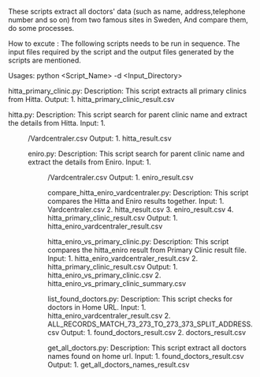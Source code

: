 These scripts extract all doctors' data (such as name, address,telephone number and so on) from two famous sites in Sweden,
And compare them, do some processes.

How to excute :
The following scripts needs to be run in sequence. The input files required by the script and the output files generated by the scripts  are mentioned.

Usages:
 python <Script_Name> -d <Input_Directory>

 hitta_primary_clinic.py:
 Description: This script extracts all primary clinics from Hitta.
         Output:
                 1. hitta_primary_clinic_result.csv

 hitta.py:
 Description: This script search for parent clinic name and extract the details from Hitta.
         Input:
                 1. <DIR>/Vardcentraler.csv
         Output:
                 1. hitta_result.csv

 eniro.py:
 Description: This script search for parent clinic name and extract the details from Eniro.
         Input:
                 1. <DIR>/Vardcentraler.csv
         Output:
                 1. eniro_result.csv


 compare_hitta_eniro_vardcentraler.py:
 Description: This script compares the Hitta and Eniro results together.
         Input:
                 1. Vardcentraler.csv
                 2. hitta_result.csv
                 3. eniro_result.csv
                 4. hitta_primary_clinic_result.csv
         Output: 
                 1. hitta_eniro_vardcentraler_result.csv

 hitta_eniro_vs_primary_clinic.py:
 Description: This script compares the hitta_eniro result from Primary Clinic result file.
         Input:
                 1. hitta_eniro_vardcentraler_result.csv
                 2. hitta_primary_clinic_result.csv
         Output:
                 1. hitta_eniro_vs_primary_clinic.csv
                 2. hitta_eniro_vs_primary_clinic_summary.csv


 list_found_doctors.py:
 Description: This script checks for doctors in Home URL.
         Input:
                 1. hitta_eniro_vardcentraler_result.csv
                 2. ALL_RECORDS_MATCH_73_273_TO_273_373_SPLIT_ADDRESS.csv
         Output:
                 1. found_doctors_result.csv
                 2. doctors_result.csv


 get_all_doctors.py:
 Description: This script extract all doctors names found on home url.
         Input:
                 1. found_doctors_result.csv
         Output:
                 1. get_all_doctors_names_result.csv







